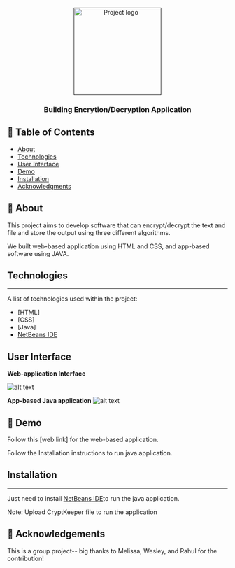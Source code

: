 
<p align="center">
  <a href="" rel="noopener">
 <img width=200px height=200px src="https://i.imgur.com/6wj0hh6.jpg" alt="Project logo"></a>
</p>

<h3 align="center">Building Encrytion/Decryption Application</h3>

<div align="center">

</div>


## 📝 Table of Contents
- [About](#about)
- [Technologies](#technologies)
- [User Interface](#user-interface)
- [Demo](#demo)
- [Installation](#installation)
- [Acknowledgments](#acknowledgement)

## 🧐 About <a name = "about"></a>
This project aims to develop software that can encrypt/decrypt the text and file and store the output using three different algorithms.

We built web-based application using HTML and CSS, and app-based software using JAVA.

## Technologies <a name = "technologies"></a>
***
A list of technologies used within the project:
* [HTML]
* [CSS]
* [Java]
* [NetBeans IDE](https://netbeans.apache.org/download/nb121/nb121.html)


## User Interface <a name = "user-interface"></a>
**Web-application Interface**

![alt text]( https://github.com/cghimire/Encryption-Decryption-Application/blob/master/crypt%20img/Encrypt%20img.png "UI encryption")

**App-based Java application** 
![alt text](https://github.com/cghimire/Encryption-Decryption-Application/blob/master/crypt%20img/crypt%20app.png "cryptkeeper java")

## 🚀 Demo <a name = "demo"></a>

Follow this [web link] for the web-based application. 

Follow the Installation instructions to run java application.

## Installation <a name = "installation"></a>
***
Just need to install [NetBeans IDE](https://netbeans.apache.org/download/nb121/nb121.html)to run the java application.  

Note: Upload CryptKeeper file to run the application

## 🎉 Acknowledgements <a name = "acknowledgement"></a>

This is a group project-- big thanks to Melissa, Wesley, and Rahul for the contribution! 



